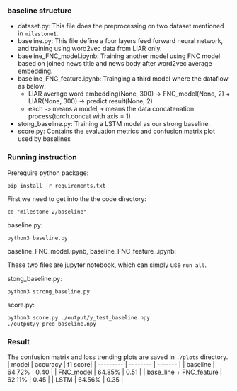 

### baseline structure
- dataset.py: This file does the preprocessing on two dataset mentioned in `milestone1`.
- baseline.py: This file define a four layers feed forward neural network, and training using word2vec data from LIAR only.
- baseline_FNC_model.ipynb: Training another model using FNC model based on joined news title and news body after word2vec average embedding.
- baseline_FNC_feature.ipynb: Trainging a third model where the dataflow as below:
  - LIAR average word embedding(None, 300) -> FNC_model(None, 2) +  LIAR(None, 300) -> predict result(None, 2)
  - each `->` means a model, `+` means the data concatenation process(torch.concat with axis = 1)
- stong_baseline.py: Training a LSTM model as our strong baseline. 
- score.py: Contains the evaluation metrics and confusion matrix plot used by baselines

### Running instruction
Prerequire python package:

`pip install -r requirements.txt`

First we need to get into the the code directory:

`cd "milestone 2/baseline"`

baseline.py:

`python3 baseline.py`

baseline_FNC_model.ipynb, baseline_FNC_feature_.ipynb:

These two files are jupyter notebook, which can simply use `run all`.

stong_baseline.py:

`python3 strong_baseline.py` 

score.py:

`python3 score.py ./output/y_test_baseline.npy ./output/y_pred_baseline.npy` 


### Result
The confusion matrix and loss trending plots are saved in `./plots` directory.
| model     | accuracy | f1 score|
| --------- | -------- | ------- |
| baseline  | 64.72%   | 0.40    |
| FNC_model | 64.85%   | 0.51    |
| base_line + FNC_feature | 62.11% | 0.45 |
| LSTM | 64.56% | 0.35 |